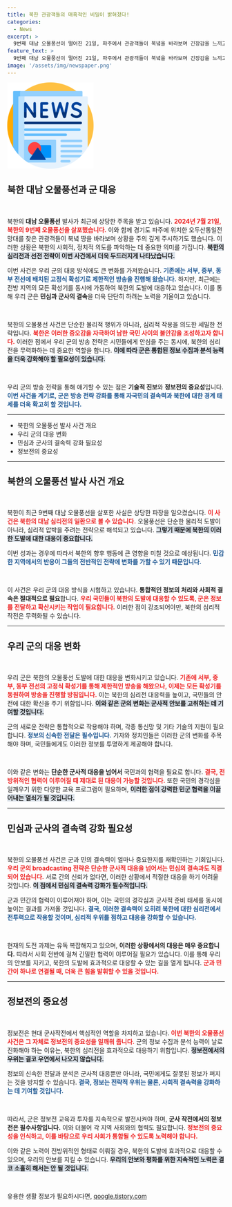 ```yaml
---
title: 북한 관광객들의 매혹적인 비밀이 밝혀졌다!
categories:
  - News
excerpt: >
  9번째 대남 오물풍선이 떨어진 21일, 파주에서 관광객들이 북녘을 바라보며 긴장감을 느끼고 있는 가운데, 군은 확성기 방송을 전면 강화했다. 북한의 도발에 대한 우리의 대응은 과연 효과적일까?
feature_text: >
  9번째 대남 오물풍선이 떨어진 21일, 파주에서 관광객들이 북녘을 바라보며 긴장감을 느끼고 있는 가운데, 군은 확성기 방송을 전면 강화했다. 북한의 도발에 대한 우리의 대응은 과연 효과적일까?
image: '/assets/img/newspaper.png'
---
```


<p><img src="/assets/img/newspaper.png" alt="kimp 속보" /></p>

<h2 data-ke-size="size26">북한 대남 오물풍선과 군 대응</h2>

<p data-ke-size="size16">&nbsp;</p>

<p>북한의 <b>대남 오물풍선</b> 발사가 최근에 상당한 주목을 받고 있습니다. <b><span style="color: #ee2323;">2024년 7월 21일, 북한의 9번째 오물풍선을 살포했습니다.</span></b> 이와 함께 경기도 파주에 위치한 오두산통일전망대를 찾은 관광객들이 북녘 땅을 바라보며 상황을 주의 깊게 주시하기도 했습니다. 이러한 상황은 북한의 사회적, 정치적 의도를 파악하는 데 중요한 의미를 가집니다. <b><span style="background-color: #21538527;">북한의 심리전과 선전 전략이 이번 사건에서 더욱 두드러지게 나타났습니다.</span></b> </p>

<p>이번 사건은 우리 군의 대응 방식에도 큰 변화를 가져왔습니다. <b><span style="color: #1a5490;">기존에는 서부, 중부, 동부 전선에 배치된 고정식 확성기로 제한적인 방송을 진행해 왔습니다.</span></b> 하지만, 최근에는 전방 지역의 모든 확성기를 동시에 가동하여 북한의 도발에 대응하고 있습니다. 이를 통해 우리 군은 <b>민심과 군사의 결속</b>을 더욱 단단히 하려는 노력을 기울이고 있습니다.</p>

<p data-ke-size="size16">&nbsp;</p>

<p>북한의 오물풍선 사건은 단순한 물리적 행위가 아니라, 심리적 작용을 의도한 세밀한 전략입니다. <b><span style="color: #ee2323;">북한은 이러한 증오감을 자극하여 남한 국민 사이의 불안감을 조성하고자 합니다.</span></b> 이러한 점에서 우리 군의 방송 전략은 시민들에게 안심을 주는 동시에, 북한의 심리전을 무력화하는 데 중요한 역할을 합니다. <b><span style="background-color: #21538527;">이에 따라 군은 통합된 정보 수집과 분석 능력을 더욱 강화해야 할 필요성이 있습니다.</span></b></p>

<p data-ke-size="size16">&nbsp;</p>

<p>우리 군의 방송 전략을 통해 애기할 수 있는 점은 <b>기술적 진보</b>와 <b>정보전의 중요성</b>입니다.  <b><span style="color: #1a5490;">이번 사건을 계기로, 군은 방송 전략 강화를 통해 자국민의 결속력과 북한에 대한 경계 태세를 더욱 확고히 할 것입니다.</span></b></p>

<hr>

<ul>
  <li>북한의 오물풍선 발사 사건 개요</li>
  <li>우리 군의 대응 변화</li>
  <li>민심과 군사의 결속력 강화 필요성</li>
  <li>정보전의 중요성</li>
</ul>

<hr>

<h2 data-ke-size="size26">북한의 오물풍선 발사 사건 개요</h2>

<p data-ke-size="size16">&nbsp;</p>

<p>북한이 최근 9번째 대남 오물풍선을 살포한 사실은 상당한 파장을 일으켰습니다. <b><span style="color: #ee2323;">이 사건은 북한의 대남 심리전의 일환으로 볼 수 있습니다.</span></b> 오물풍선은 단순한 물리적 도발이 아니라, 심리적 압박을 주려는 전략으로 해석되고 있습니다. <b><span style="background-color: #21538527;">그렇기 때문에 북한의 이러한 도발에 대한 대응이 중요합니다.</span></b> </p>

<p>이번 성과는 경우에 따라서 북한의 향후 행동에 큰 영향을 미칠 것으로 예상됩니다. <b><span style="color: #1a5490;">민감한 지역에서의 반응이 그들의 전반적인 전략에 변화를 가할 수 있기 때문입니다.</span></b></p>

<p data-ke-size="size16">&nbsp;</p>

<p>이 사건은 우리 군의 대응 방식을 시험하고 있습니다. <b>통합적인 정보의 처리와 사회적 결속은 절대적으로 필요</b>합니다. <b><span style="color: #ee2323;">우리 국민들이 북한의 도발에 대응할 수 있도록, 군은 정보를 전달하고 확산시키는 작업이 필요합니다.</span></b> 이러한 점이 강조되어야만, 북한의 심리적 작전은 무력화될 수 있습니다. </p>

<hr>

<h2 data-ke-size="size26">우리 군의 대응 변화</h2>

<p data-ke-size="size16">&nbsp;</p>

<p>우리 군은 북한의 오물풍선 도발에 대한 대응을 변화시키고 있습니다. <b><span style="color: #ee2323;">기존에 서부, 중부, 동부 전선의 고정식 확성기를 통해 제한적인 방송을 해왔으나, 이제는 모든 확성기를 동원하여 방송을 진행할 방침입니다.</span></b> 이는 북한의 심리전 대응력을 높이고, 국민들의 안전에 대한 확신을 주기 위함입니다. <b><span style="background-color: #21538527;">이와 같은 군의 변화는 군사적 안보를 고취하는 데 기여할 것입니다.</span></b></p>

<p>군의 새로운 전략은 통합적으로 작용해야 하며, 각종 통신망 및 기타 기술의 지원이 필요합니다. <b><span style="color: #1a5490;">정보의 신속한 전달은 필수입니다.</span></b> 기자와 정치인들은 이러한 군의 변화를 주목해야 하며, 국민들에게도 이러한 정보를 투명하게 제공해야 합니다.</p>

<p data-ke-size="size16">&nbsp;</p>

<p>이와 같은 변화는 <b>단순한 군사적 대응을 넘어서</b> 국민과의 협력을 필요로 합니다. <b><span style="color: #ee2323;">결국, 전방위적인 협력이 이루어질 때 제대로 된 대응이 가능할 것입니다.</span></b> 또한 국민의 경각심을 일깨우기 위한 다양한 교육 프로그램이 필요하며, <b><span style="background-color: #21538527;">이러한 점이 강력한 민군 협력을 이끌어내는 열쇠가 될 것입니다.</span></b></p>

<hr>

<h2 data-ke-size="size26">민심과 군사의 결속력 강화 필요성</h2>

<p data-ke-size="size16">&nbsp;</p>

<p>북한의 오물풍선 사건은 군과 민의 결속력이 얼마나 중요한지를 재확인하는 기회입니다. <b><span style="color: #ee2323;">우리 군의 broadcasting 전략은 단순한 군사적 대응을 넘어서는 민심의 결속과도 직결되어 있습니다.</span></b> 서로 간의 신뢰가 없다면, 이러한 상황에서 적절한 대응을 하기 어려울 것입니다. <b><span style="background-color: #21538527;">이 점에서 민심의 결속력 강화가 필수적입니다.</span></b></p>

<p>군과 민간의 협력이 이루어져야 하며, 이는 국민의 경각심과 군사적 준비 태세를 동시에 높이는 결과를 가져올 것입니다. <b><span style="color: #1a5490;">결국, 이러한 결속력이 오히려 북한에 대한 심리전에서 전투력으로 작용할 것이며, 심리적 우위를 점하고 대응을 강화할 수 있습니다.</span></b></p>

<p data-ke-size="size16">&nbsp;</p>

<p>현재의 도전 과제는 유독 복잡해지고 있으며, <b>이러한 상황에서의 대응은 매우 중요합니다.</b> 따라서 사회 전반에 걸쳐 긴밀한 협력이 이루어질 필요가 있습니다. 이를 통해 우리의 안보를 지키고, 북한의 도발에 효과적으로 대응할 수 있는 길을 열게 됩니다. <b><span style="color: #ee2323;">군과 민간이 하나로 연결될 때, 더욱 큰 힘을 발휘할 수 있을 것입니다.</span></b></p>

<hr>

<h2 data-ke-size="size26">정보전의 중요성</h2>

<p data-ke-size="size16">&nbsp;</p>

<p>정보전은 현대 군사작전에서 핵심적인 역할을 차지하고 있습니다. <b><span style="color: #ee2323;">이번 북한의 오물풍선 사건은 그 자체로 정보전의 중요성을 일깨워 줍니다.</span></b> 군의 정보 수집과 분석 능력이 날로 진화해야 하는 이유는, 북한의 심리전을 효과적으로 대응하기 위함입니다. <b><span style="background-color: #21538527;">정보전에서의 우위는 결코 우연에서 나오지 않습니다.</span></b></p>

<p>정보의 신속한 전달과 분석은 군사적 대응뿐만 아니라, 국민에게도 잘못된 정보가 퍼지는 것을 방지할 수 있습니다. <b><span style="color: #1a5490;">결국, 정보는 전략적 우위는 물론, 사회적 결속력을 강화하는 데 기여할 것입니다.</span></b></p>

<p data-ke-size="size16">&nbsp;</p>

<p>따라서, 군은 정보전 교육과 투자를 지속적으로 발전시켜야 하며, <b>군사 작전에서의 정보전은 필수사항입니다.</b> 이와 더불어 각 지역 사회와의 협력도 필요합니다. <b><span style="color: #ee2323;">정보전의 중요성을 인식하고, 이를 바탕으로 우리 사회가 통합될 수 있도록 노력해야 합니다.</span></b></p>

<p>이와 같은 노력이 전방위적인 형태로 이뤄질 경우, 북한의 도발에 효과적으로 대응할 수 있으며, 우리의 안보를 지킬 수 있습니다. <b><span style="background-color: #21538527;">우리의 안보와 평화를 위한 지속적인 노력은 결코 소홀히 해서는 안 될 것입니다.</span></b></p>

<p data-ke-size="size16">&nbsp;</p>
유용한 생활 정보가 필요하시다면, <a href="https://qoogle.tistory.com" rel="dofollow">qoogle.tistory.com</a>


